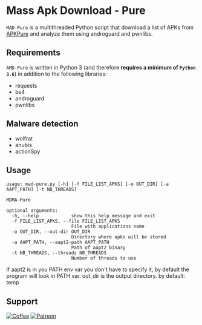 # Mass Apk Download - Pure

`MAD-Pure` is a multithreaded Python script that download a list of APKs from [APKPure](https://apkpure.com/) and analyze them using androguard and pwnlibs.

## Requirements
`AMD-Pure` is written in Python 3 (and therefore **requires a minimum of `Python 3.6`**) in addition to the following libraries:
- requests
- bs4
- androguard 
- pwnlibs

## Malware detection
- wolfrat
- anubis
- actionSpy


## Usage
```
usage: mad-pure.py [-h] [-f FILE_LIST_APKS] [-o OUT_DIR] [-a AAPT_PATH] [-t NB_THREADS]

MDMA-Pure

optional arguments:
  -h, --help            show this help message and exit
  -f FILE_LIST_APKS, --file FILE_LIST_APKS
                        File with applications name
  -o OUT_DIR, --out-dir OUT_DIR
                        Directory where apks will be stored
  -a AAPT_PATH, --aapt2-path AAPT_PATH
                        Path of aapt2 binary
  -t NB_THREADS, --threads NB_THREADS
                        Number of threads to use
```
If aapt2 is in you PATH env var you don't have to specify it, by default the program will look in PATH var.
out_dir is the output directory. by default: temp


## Support 

[![Coffee](https://img.buymeacoffee.com/button-api/?text=Support&emoji=&slug=secthetech&button_colour=5F7FFF&font_colour=ffffff&font_family=Cookie&outline_colour=000000&coffee_colour=FFDD00)](https://www.buymeacoffee.com/secthetech)
[![Patreon](https://img.shields.io/badge/patreon-donate-blue.svg)](https://www.patreon.com/secthetech)